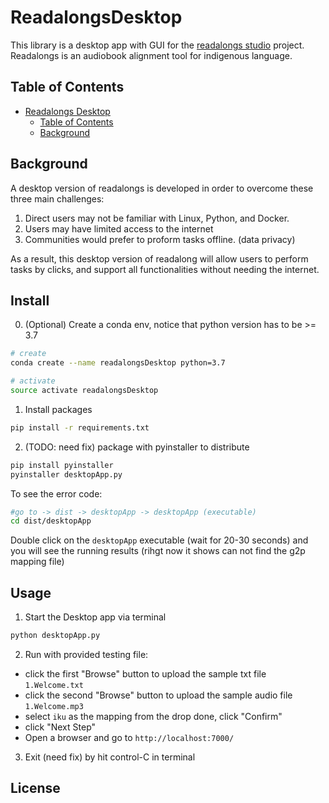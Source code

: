 # ReadalongsDesktop

This library is a desktop app with GUI for the [readalongs studio](https://github.com/ReadAlongs/Studio) project.  
Readalongs is an audiobook alignment tool for indigenous language.

## Table of Contents

- [Readalongs Desktop](#ReadalongsDesktop)
  - [Table of Contents](#table-of-contents)
  - [Background](#background)

## Background

A desktop version of readalongs is developed in order to overcome these three main challenges:

1. Direct users may not be familiar with Linux, Python, and Docker.
2. Users may have limited access to the internet
3. Communities would prefer to proform tasks offline. (data privacy)

As a result, this desktop version of readalong will allow users to perform tasks by clicks, and support all functionalities without needing the internet.

## Install

0. (Optional) Create a conda env, notice that python version has to be >= 3.7

```bash
# create
conda create --name readalongsDesktop python=3.7

# activate
source activate readalongsDesktop
```

1. Install packages

```bash
pip install -r requirements.txt
```

2. (TODO: need fix) package with pyinstaller to distribute

```bash
pip install pyinstaller
pyinstaller desktopApp.py
```

To see the error code:

```bash
#go to -> dist -> desktopApp -> desktopApp (executable)
cd dist/desktopApp
```

Double click on the `desktopApp` executable (wait for 20-30 seconds) and you will see the running results (rihgt now it shows can not find the g2p mapping file)

## Usage

1. Start the Desktop app via terminal

```bash
python desktopApp.py
```

2. Run with provided testing file:

- click the first "Browse" button to upload the sample txt file `1.Welcome.txt`
- click the second "Browse" button to upload the sample audio file `1.Welcome.mp3`
- select `iku` as the mapping from the drop done, click "Confirm"
- click "Next Step"
- Open a browser and go to `http://localhost:7000/`

3. Exit (need fix) by hit control-C in terminal

## License
